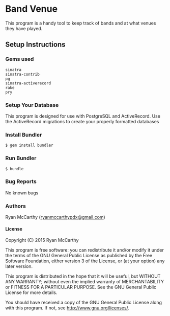 # Band Venue

This program is a handy tool to keep track of bands and at what venues they have played.

## Setup Instructions

### Gems used
```
sinatra
sinatra-contrib
pg
sinatra-activerecord
rake
pry
```
### Setup Your Database

This program is designed for use with PostgreSQL and ActiveRecord.  Use the ActiveRecord migrations to create your properly formatted databases

### Install Bundler
```
$ gem install bundler
```
### Run Bundler
```
$ bundle
```
### Bug Reports
No known bugs

### Authors
Ryan McCarthy (ryanmccarthypdx@gmail.com)

#### License

Copyright (C) 2015 Ryan McCarthy

This program is free software: you can redistribute it and/or modify it under the terms of the GNU General Public License as published by the Free Software Foundation, either version 3 of the License, or (at your option) any later version.

This program is distributed in the hope that it will be useful, but WITHOUT ANY WARRANTY; without even the implied warranty of MERCHANTABILITY or FITNESS FOR A PARTICULAR PURPOSE. See the GNU General Public License for more details.

You should have received a copy of the GNU General Public License along with this program. If not, see http://www.gnu.org/licenses/.
